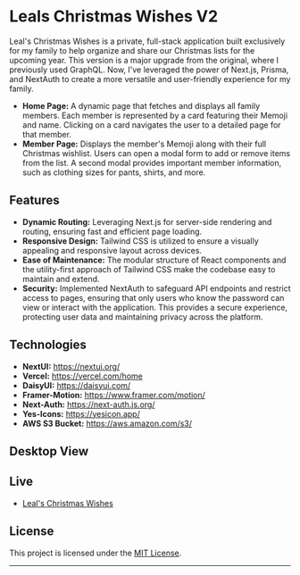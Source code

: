 # Leals Christmas Wishes V2

Leal's Christmas Wishes is a private, full-stack application built exclusively for my family to help organize and share our Christmas lists for the upcoming year. This version is a major upgrade from the original, where I previously used GraphQL. Now, I've leveraged the power of Next.js, Prisma, and NextAuth to create a more versatile and user-friendly experience for my family.

- **Home Page:** A dynamic page that fetches and displays all family members. Each member is represented by a card featuring their Memoji and name. Clicking on a card navigates the user to a detailed page for that member.
- **Member Page:** Displays the member's Memoji along with their full Christmas wishlist. Users can open a modal form to add or remove items from the list. A second modal provides important member information, such as clothing sizes for pants, shirts, and more.

## Features

- **Dynamic Routing:** Leveraging Next.js for server-side rendering and routing, ensuring fast and efficient page loading.
- **Responsive Design:** Tailwind CSS is utilized to ensure a visually appealing and responsive layout across devices.
- **Ease of Maintenance:** The modular structure of React components and the utility-first approach of Tailwind CSS make the codebase easy to maintain and extend.
- **Security:** Implemented NextAuth to safeguard API endpoints and restrict access to pages, ensuring that only users who know the password can view or interact with the application. This provides a secure experience, protecting user data and maintaining privacy across the platform.

## Technologies

- **NextUI:** https://nextui.org/
- **Vercel:** https://vercel.com/home
- **DaisyUI:** https://daisyui.com/
- **Framer-Motion:** https://www.framer.com/motion/
- **Next-Auth:** https://next-auth.js.org/
- **Yes-Icons:** https://yesicon.app/
- **AWS S3 Bucket:** https://aws.amazon.com/s3/

## Desktop View

## Live

- [Leal's Christmas Wishes](https://christmaslist-v2.vercel.app)

## License

This project is licensed under the [MIT License](LICENSE).

---

